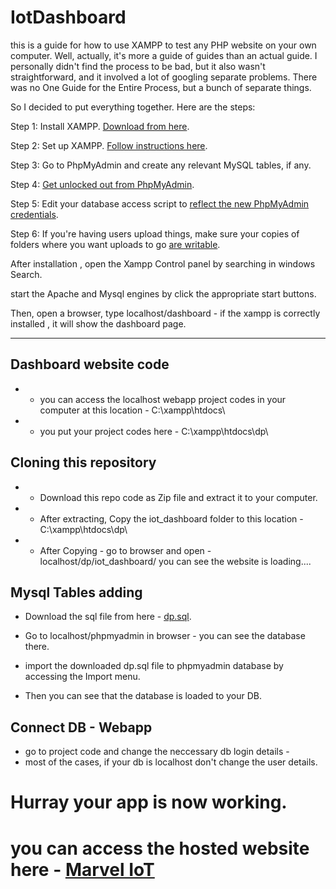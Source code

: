 # IotDashboard

 this is a guide for how to use XAMPP to test any PHP website on your own computer. Well, actually, it's more a guide of guides than an actual guide. I personally didn't find the process to be bad, but it also wasn't straightforward, and it involved a lot of googling separate problems. There was no One Guide for the Entire Process, but a bunch of separate things.

So I decided to put everything together. Here are the steps:

Step 1: Install XAMPP. [Download from here](https://www.apachefriends.org/index.html).

Step 2: Set up XAMPP. [Follow instructions here](http://sustainablewebdesign.com/book/resources/xampp/).

Step 3: Go to PhpMyAdmin and create any relevant MySQL tables, if any.

Step 4: [Get unlocked out from PhpMyAdmin](http://stackoverflow.com/questions/18807100/locked-out-of-phpmyadmin-with-xampp).

Step 5: Edit your database access script to [reflect the new PhpMyAdmin credentials](https://community.apachefriends.org/f/viewtopic.php?f=7&t=47691).

Step 6: If you're having users upload things, make sure your copies of folders where you want uploads to go [are writable](http://stackoverflow.com/questions/1070216/how-do-i-make-directory-writable).

After installation , open the Xampp Control panel by searching in windows Search.

start the Apache and Mysql engines by click the appropriate start buttons.

Then, open a browser, type localhost/dashboard - if the xampp is correctly installed , it will show the dashboard page.

--------------------------------------------------------------------------------------------------------------------------------------------------





## Dashboard website code

 - - you can access the localhost webapp project codes in your computer at this location - C:\xampp\htdocs\

 - - you put your project codes here - C:\xampp\htdocs\dp\





## Cloning this repository

 - - Download this repo code as Zip file and extract it to your computer.

 - - After extracting, Copy the iot_dashboard folder to this location - C:\xampp\htdocs\dp\

 - - After Copying - go to browser and open - localhost/dp/iot_dashboard/ 
    you can see the website is loading....




## Mysql Tables adding

 - Download the sql file from here - [dp.sql](https://drive.google.com/file/d/1Tr4U3KJ2Dma8o8uWcw4_LeSj7_BCC1q9/view?usp=sharing).

 - Go to localhost/phpmyadmin in browser - you can see the database there.

 - import the downloaded dp.sql file to phpmyadmin database by accessing the Import menu.

 - Then you can see that the database is loaded to your DB.




## Connect DB - Webapp

 - go to project code and change the neccessary db login details - 
 - most of the cases, if your db is localhost don't change the user details.



# Hurray your app is now working.

# you can access the hosted website here - [Marvel IoT]()
